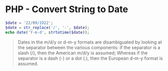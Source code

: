 # PHP - Convert String to Date


```php
$date = '22/09/1922';
$date = str_replace('/', '-', $date);
echo date('Y-m-d', strtotime($date));
```

> Dates in the m/d/y or d-m-y formats are disambiguated by looking at the separator between the various components: if the separator is a slash (/), then the American m/d/y is assumed;
> Whereas if the separator is a dash (-) or a dot (.), then the European d-m-y format is assumed.
